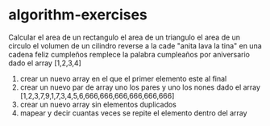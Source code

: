 # algorithm-exercises
Calcular
 el area de un rectangulo
 el area de un triangulo
 el area de un circulo
 el volumen de un cilindro
 reverse a la cade "anita lava la tina"
 en una cadena feliz cumpleños remplece la palabra cumpleaños por aniversario
 dado el array [1,2,3,4]
1. crear un nuevo array en el que el primer elemento este al final
2. crear un nuevo par de array uno los pares y uno los nones
 dado el array [1,2,3,7,9,1,7,3,4,5,6,666,666,666,666,666,666]
1. crear un nuevo array sin elementos duplicados
2. mapear y decir cuantas veces se repite el elemento dentro del array